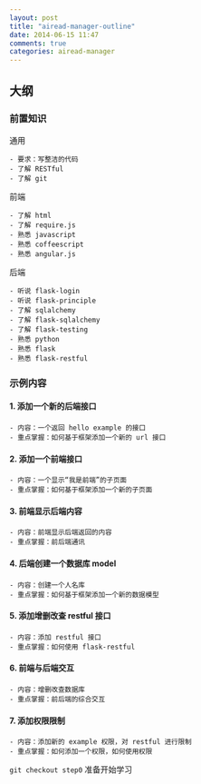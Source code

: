 ```yaml
---
layout: post
title: "airead-manager-outline"
date: 2014-06-15 11:47
comments: true
categories: airead-manager
---
```

## 大纲

### 前置知识
通用

    - 要求：写整洁的代码
    - 了解 RESTful
    - 了解 git

<!-- more -->

前端

    - 了解 html
    - 了解 require.js
    - 熟悉 javascript
    - 熟悉 coffeescript
    - 熟悉 angular.js


后端

    - 听说 flask-login
    - 听说 flask-principle
    - 了解 sqlalchemy
    - 了解 flask-sqlalchemy
    - 了解 flask-testing
    - 熟悉 python
    - 熟悉 flask
    - 熟悉 flask-restful

### 示例内容
#### 1. 添加一个新的后端接口
  
    - 内容：一个返回 hello example 的接口
    - 重点掌握：如何基于框架添加一个新的 url 接口
  
#### 2. 添加一个前端接口

    - 内容：一个显示“我是前端”的子页面
    - 重点掌握：如何基于框架添加一个新的子页面
  
#### 3. 前端显示后端内容

    - 内容：前端显示后端返回的内容
    - 重点掌握：前后端通讯

#### 4. 后端创建一个数据库 model

    - 内容：创建一个人名库
    - 重点掌握：如何基于框架添加一个新的数据模型

#### 5. 添加增删改查 restful 接口

    - 内容：添加 restful 接口
    - 重点掌握：如何使用 flask-restful
  
#### 6. 前端与后端交互

    - 内容：增删改查数据库
    - 重点掌握：前后端的综合交互
  
#### 7. 添加权限限制

    - 内容：添加新的 example 权限，对 restful 进行限制
    - 重点掌握：如何添加一个权限，如何使用权限

`git checkout step0` 准备开始学习